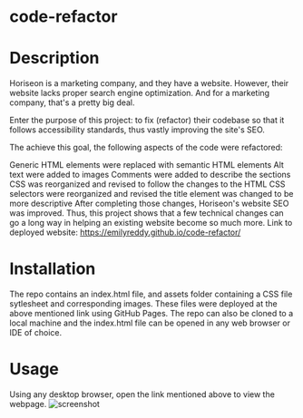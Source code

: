 # code-refactor
# Description
Horiseon is a marketing company, and they have a website. However, their website lacks proper search engine optimization. And for a marketing company, that's a pretty big deal.

Enter the purpose of this project: to fix (refactor) their codebase so that it follows accessibility standards, thus vastly improving the site's SEO.

The achieve this goal, the following aspects of the code were refactored:

Generic HTML elements were replaced with semantic HTML elements
Alt text were added to images
Comments were added to describe the sections
CSS was reorganized and revised to follow the changes to the HTML
CSS selectors were reorganized and revised
the title element was changed to be more descriptive
After completing those changes, Horiseon's website SEO was improved. Thus, this project shows that a few technical changes can go a long way in helping an existing website become so much more.
Link to deployed website: https://emilyreddy.github.io/code-refactor/

# Installation
The repo contains an index.html file, and assets folder containing a CSS file sytlesheet and corresponding images. These files were deployed at the above mentioned link using GitHub Pages. The repo can also be cloned to a local machine and the index.html file can be opened in any web browser or IDE of choice.

# Usage
Using any desktop browser, open the link mentioned above to view the webpage.
![screenshot](https://user-images.githubusercontent.com/99365202/164352365-b79457e5-60ca-4fbd-9870-4d323aae727e.png)
